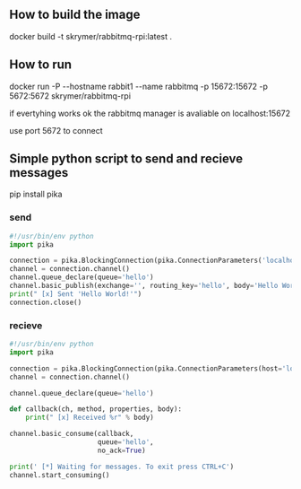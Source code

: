 
## How to build the image
docker build -t skrymer/rabbitmq-rpi:latest .

## How to run
docker run -P --hostname rabbit1 --name rabbitmq -p 15672:15672 -p 5672:5672 skrymer/rabbitmq-rpi

if evertyhing works ok the rabbitmq manager is avaliable on localhost:15672

use port 5672 to connect

## Simple python script to send and recieve messages

pip install pika

### send

```python
#!/usr/bin/env python
import pika

connection = pika.BlockingConnection(pika.ConnectionParameters('localhost'))
channel = connection.channel()
channel.queue_declare(queue='hello')
channel.basic_publish(exchange='', routing_key='hello', body='Hello World!')
print(" [x] Sent 'Hello World!'")
connection.close()
```
### recieve

```python
#!/usr/bin/env python
import pika

connection = pika.BlockingConnection(pika.ConnectionParameters(host='localhost'))
channel = connection.channel()

channel.queue_declare(queue='hello')

def callback(ch, method, properties, body):
    print(" [x] Received %r" % body)

channel.basic_consume(callback,
                      queue='hello',
                      no_ack=True)

print(' [*] Waiting for messages. To exit press CTRL+C')
channel.start_consuming()
```
